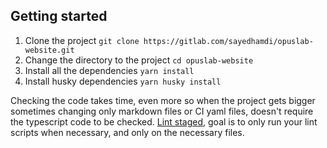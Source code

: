 ## Getting started

1. Clone the project `git clone https://gitlab.com/sayedhamdi/opuslab-website.git`
2. Change the directory to the project `cd opuslab-website`
3. Install all the dependencies `yarn install`
4. Install husky dependencies `yarn husky install`

Checking the code takes time, even more so when the project gets bigger sometimes changing only markdown files or CI yaml files, doesn't require the typescript code to be checked. [Lint staged](https://github.com/okonet/lint-staged), goal is to only run your lint scripts when necessary, and only on the necessary files.
